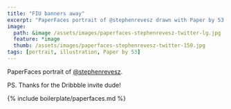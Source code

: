 ```yaml
---
title: "FIU banners away"
excerpt: "PaperFaces portrait of @stephenrevesz drawn with Paper by 53 on an iPad."
image: 
  path: &image /assets/images/paperfaces-stephenrevesz-twitter-lg.jpg 
  feature: *image
  thumb: /assets/images/paperfaces-stephenrevesz-twitter-150.jpg
tags: [portrait, illustration, Paper by 53]
---
```


PaperFaces portrait of [@stephenrevesz](http://twitter.com/stephenrevesz).

PS. Thanks for the Dribbble invite dude!

{% include boilerplate/paperfaces.md %}